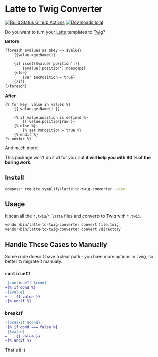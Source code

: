 # Latte to Twig Converter

[![Build Status Github Actions](https://img.shields.io/github/workflow/status/Symplify/LatteToTwigConverter/Code_Checks?style=flat-square)](https://github.com/Symplify/LatteToTwigConverter/actions)
[![Downloads total](https://img.shields.io/packagist/dt/symplify/latte-to-twig-converter.svg?style=flat-square)](https://packagist.org/packages/symplify/latte-to-twig-converter/stats)

Do you want to turn your [Latte](https://latte.nette.org/en/) templates to [Twig](https://twig.symfony.com/)?

**Before**

```html
{foreach $values as $key => $value}
    {$value->getName()}

    {if isset($value['position'])}
        {$value['position']|noescape}
    {else}
        {var $noPosition = true}
    {/if}
{/foreach}
```

**After**

```twig
{% for key, value in values %}
    {{ value.getName() }}

    {% if value.position is defined %}
        {{ value.position|raw }}
    {% else %}
        {% set noPosition = true %}
    {% endif %}
{% endfor %}
```

And much more!

This package won't do it all for you, but **it will help you with 80 % of the boring work**.

## Install

```bash
composer require symplify/latte-to-twig-converter --dev
```

## Usage

It scan all the `*.twig`/`*.latte` files and converts to Twig with `*.twig`.

```bash
vendor/bin/latte-to-twig-converter convert file.twig
vendor/bin/latte-to-twig-converter convert /directory
```

## Handle These Cases to Manually

Some code doesn't have a clear path - you have more options in Twig, so better to migrate it manually.

### `continueIf`

```diff
-{continueIf $cond}
+{% if cond %}
-{$value}
+    {{ value }}
+{% endif %}
```

### `breakIf`

```diff
-{breakIf $cond}
+{% if cond === false %}
-{$value}
+    {{ value }}
+{% endif %}
```

That's it :)
